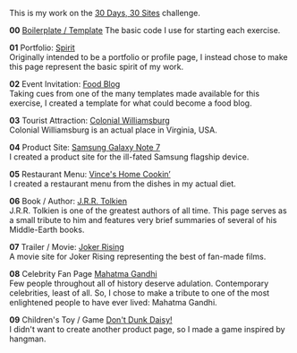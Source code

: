 This is my work on the [30 Days, 30 Sites](http://www.subscribepage.com/30days30sites) challenge.

**00** [Boilerplate / Template](https://github.com/VAggrippino/30Days30Sites/tree/master/00_boilerplate)
The basic code I use for starting each exercise.  

**01** Portfolio: [Spirit](01_spirit/)  
Originally intended to be a portfolio or profile page, I instead chose to make this page represent the basic spirit of my work.

**02** Event Invitation: [Food Blog](02_food_blog_template)  
Taking cues from one of the many templates made available for this exercise, I created a template for what could become a food blog.

**03** Tourist Attraction: [Colonial Williamsburg](03_colonial_williamsburg)  
Colonial Williamsburg is an actual place in Virginia, USA.

**04** Product Site: [Samsung Galaxy Note 7](07_sgnote7)  
I created a product site for the ill-fated Samsung flagship device.

**05** Restaurant Menu: [Vince's Home Cookin’](05_restaurant_menu)  
I created a restaurant menu from the dishes in my actual diet.

**06** Book / Author: [J.R.R. Tolkien](06_jrr_tolkien)  
J.R.R. Tolkien is one of the greatest authors of all time. This page serves as a small tribute to him and features very brief summaries of several of his Middle-Earth books.

**07** Trailer / Movie: [Joker Rising](07_joker_rising)  
A movie site for Joker Rising representing the best of fan-made films.

**08** Celebrity Fan Page [Mahatma Gandhi](08_gandhi)  
Few people throughout all of history deserve adulation. Contemporary celebrities, least of all. So, I chose to make a tribute to one of the most enlightened people to have ever lived: Mahatma Gandhi.

**09** Children's Toy / Game [Don't Dunk Daisy!](09_dont_dunk_daisy)  
I didn't want to create another product page, so I made a game inspired by hangman.
